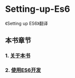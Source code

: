 # Setting-up-Es6
《Setting up ES6》翻译
## 本书章节
### 1. [关于本书](https://github.com/BrickCarvingArtist/Setting-up-ES6/blob/master/1.%E5%85%B3%E4%BA%8E%E6%9C%AC%E4%B9%A6.md)
### 2. [使用ES6开发](https://github.com/BrickCarvingArtist/Setting-up-ES6/blob/master/2.%E4%BD%BF%E7%94%A8ES6%E5%BC%80%E5%8F%91.md)
